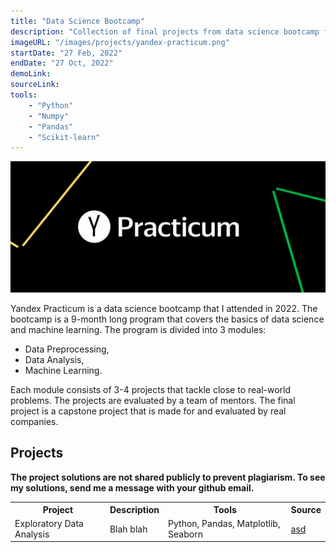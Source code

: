 ```yaml
---
title: "Data Science Bootcamp"
description: "Collection of final projects from data science bootcamp from Yandex Practicum."
imageURL: "/images/projects/yandex-practicum.png"
startDate: "27 Feb, 2022"
endDate: "27 Oct, 2022"
demoLink:
sourceLink:
tools:
    - "Python"
    - "Numpy"
    - "Pandas"
    - "Scikit-learn"
---
```


![banner](/images/projects/yandex-practicum.png)

Yandex Practicum is a data science bootcamp that I attended in 2022. The bootcamp is a 9-month long program that covers the basics of data science and machine learning. The program is divided into 3 modules:

-   Data Preprocessing,
-   Data Analysis,
-   Machine Learning.

Each module consists of 3-4 projects that tackle close to real-world problems. The projects are evaluated by a team of mentors. The final project is a capstone project that is made for and evaluated by real companies.

## Projects

**The project solutions are not shared publicly to prevent plagiarism. To see my solutions, send me a message with your github email.**

<table>
    <tr>
        <th>Project</th>
        <th>Description</th>
        <th>Tools</th>
        <th>Source</th>
    </tr>
    <tr>
        <td>Exploratory Data Analysis</td>
        <td>Blah blah</td>
        <td>Python, Pandas, Matplotlib, Seaborn</td>
        <td><a href="#">asd</a></td>
    <tr/>
</table>

